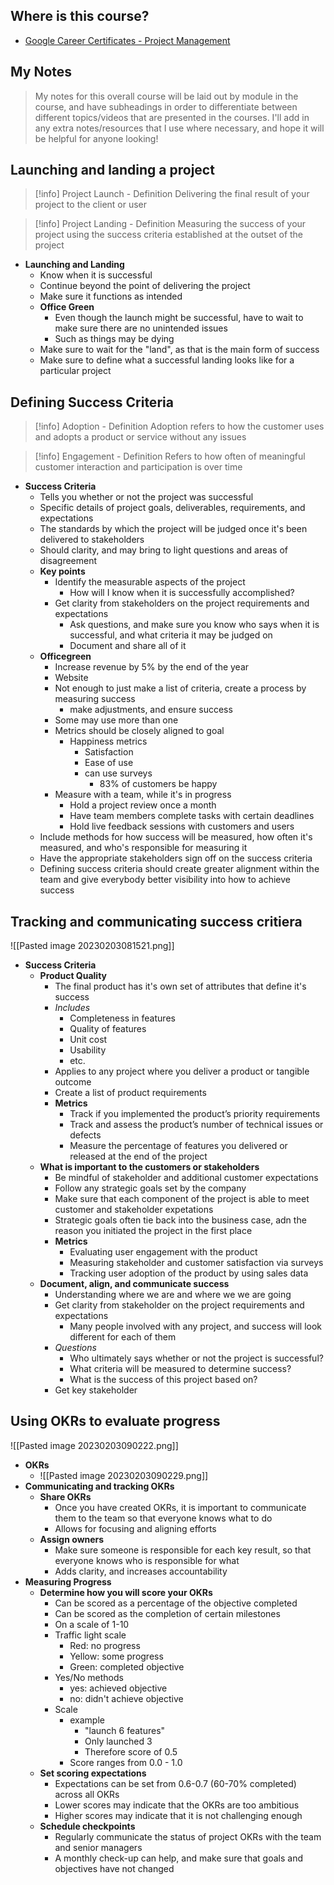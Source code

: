 ## Where is this course?
- [Google Career Certificates - Project Management](https://www.coursera.org/professional-certificates/google-project-management)

## My Notes
> My notes for this overall course will be laid out by module in the course, and have subheadings in order to differentiate between different topics/videos that are presented in the courses. I'll add in any extra notes/resources that I use where necessary, and hope it will be helpful for anyone looking!

## Launching and landing a project
> [!info] Project Launch - Definition
> Delivering the final result of your project to the client or user

> [!info] Project Landing - Definition
> Measuring the success of your project using the success criteria established at the outset of the project

- **Launching and Landing**
	- Know when it is successful
	- Continue beyond the point of delivering the project
	- Make sure it functions as intended
	- **Office Green**
		- Even though the launch might be successful, have to wait to make sure there are no unintended issues
		- Such as things may be dying
	- Make sure to wait for the "land", as that is the main form of success
	- Make sure to define what a successful landing looks like for a particular project


## Defining Success Criteria
> [!info] Adoption - Definition
> Adoption refers to how the customer uses and adopts a product or service without any issues

> [!info] Engagement - Definition
> Refers to how often of meaningful customer interaction and participation is over time


- **Success Criteria**
	- Tells you whether or not the project was successful
	- Specific details of project goals, deliverables, requirements, and expectations
	- The standards by which the project will be judged once it's been delivered to stakeholders
	- Should clarity, and may bring to light questions and areas of disagreement
	- **Key points**
		- Identify the measurable aspects of the project
			- How will I know when it is successfully accomplished?
		- Get clarity from stakeholders on the project requirements and expectations
			- Ask questions, and make sure you know who says when it is successful, and what criteria it may be judged on
			- Document and share all of it
	- **Officegreen**
		- Increase revenue by 5% by the end of the year
		- Website
		- Not enough to just make a list of criteria, create a process by measuring success
			- make adjustments, and ensure success
		- Some may use more than one
		- Metrics should be closely aligned to goal
			- Happiness metrics
				- Satisfaction
				- Ease of use
				- can use surveys
					- 83% of customers be happy
		- Measure with a team, while it's in progress
			- Hold a project review once a month
			- Have team members complete tasks with certain deadlines
			- Hold live feedback sessions with customers and users
	- Include methods for how success will be measured, how often it's measured, and who's responsible for measuring it
	- Have the appropriate stakeholders sign off on the success criteria
	- Defining success criteria should create greater alignment within the team and give everybody better visibility into how to achieve success

## Tracking and communicating success critiera
![[Pasted image 20230203081521.png]]
- **Success Criteria**
	- **Product Quality**
		- The final product has it's own set of attributes that define it's success
		- *Includes*
			- Completeness in features
			- Quality of features
			- Unit cost
			- Usability
			- etc.
		- Applies to any project where you deliver a product or tangible outcome
		- Create a list of product requirements
		- **Metrics**
			- Track if you implemented the product’s priority requirements
			- Track and assess the product’s number of technical issues or defects
			- Measure the percentage of features you delivered or released at the end of the project
	- **What is important to the customers or stakeholders**
		- Be mindful of stakeholder and additional customer expectations
		- Follow any strategic goals set by the company
		- Make sure that each component of the project is able to meet customer and stakeholder expetations
		- Strategic goals often tie back into the business case, adn the reason you initiated the project in the first place
		- **Metrics**
			- Evaluating user engagement with the product 
			- Measuring stakeholder and customer satisfaction via surveys
			- Tracking user adoption of the product by using sales data
	- **Document, align, and communicate success**
		- Understanding where we are and where we we are going
		- Get clarity from stakeholder on the project requirements and expectations
			- Many people involved with any project, and success will look different for each of them
		- *Questions*
			- Who ultimately says whether or not the project is successful?
			- What criteria will be measured to determine success?
			- What is the success of this project based on?
		- Get key stakeholder 

## Using OKRs to evaluate progress
![[Pasted image 20230203090222.png]]
- **OKRs**
	- ![[Pasted image 20230203090229.png]]
- **Communicating and tracking OKRs**
	- **Share OKRs**
		- Once you have created OKRs, it is important to communicate them to the team so that everyone knows what to do
		- Allows for focusing and aligning efforts
	- **Assign owners**
		- Make sure someone is responsible for each key result, so that everyone knows who is responsible for what
		- Adds clarity, and increases accountability
- **Measuring Progress**
	- **Determine how you will score your OKRs**
		- Can be scored as a percentage of the objective completed
		- Can be scored as the completion of certain milestones
		- On a scale of 1-10
		- Traffic light scale
			- Red: no progress
			- Yellow: some progress
			- Green: completed objective
		- Yes/No methods
			- yes: achieved objective
			- no: didn't achieve objective
		- Scale
			- example
				- "launch 6 features"
				- Only launched 3
				- Therefore score of 0.5
			- Score ranges from 0.0 - 1.0
	- **Set scoring expectations**
		- Expectations can be set from 0.6-0.7 (60-70% completed) across all OKRs
		- Lower scores may indicate that the OKRs are too ambitious
		- Higher scores may indicate that it is not challenging enough
	- **Schedule checkpoints**
		- Regularly communicate the status of project OKRs with the team and senior managers
		- A monthly check-up can help, and make sure that goals and objectives have not changed